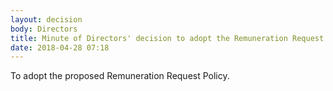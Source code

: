 ```yaml
---
layout: decision
body: Directors
title: Minute of Directors' decision to adopt the Remuneration Request Policy
date: 2018-04-28 07:18
---
```


To adopt the proposed Remuneration Request Policy.
